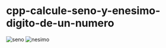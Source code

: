 # cpp-calcule-seno-y-enesimo-digito-de-un-numero
![seno](https://user-images.githubusercontent.com/30559667/103064415-e7622a00-4581-11eb-9971-3f341b2cc78f.PNG)
![nesimo](https://user-images.githubusercontent.com/30559667/103064421-eaf5b100-4581-11eb-821a-8f8b0ff87c01.PNG)
